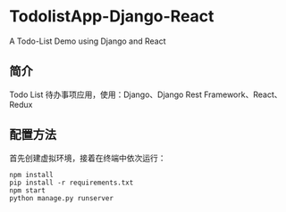 # TodolistApp-Django-React
A Todo-List Demo using Django and React

## 简介
Todo List 待办事项应用，使用：Django、Django Rest Framework、React、Redux

## 配置方法
首先创建虚拟环境，接着在终端中依次运行：
```
npm install
pip install -r requirements.txt
npm start
python manage.py runserver
```
